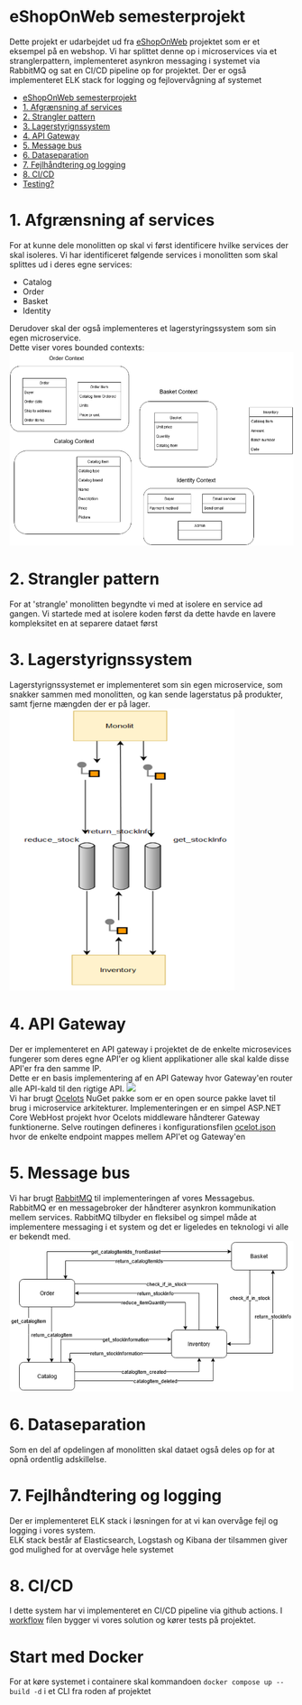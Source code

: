 eShopOnWeb semesterprojekt
==========================
Dette projekt er udarbejdet ud fra [eShopOnWeb](https://github.com/dotnet-architecture/eShopOnWeb) projektet som er et eksempel på en webshop. Vi har splittet denne op i microservices via et stranglerpattern, implementeret asynkron messaging i systemet via RabbitMQ og sat en CI/CD pipeline op for projektet. Der er også implementeret ELK stack for logging og fejlovervågning af systemet

- [eShopOnWeb semesterprojekt](#eshoponweb-semesterprojekt)
- [1. Afgrænsning af services](#1-afgrænsning-af-services)
- [2. Strangler pattern](#2-strangler-pattern)
- [3. Lagerstyrignssystem](#3-lagerstyrignssystem)
- [4. API Gateway](#4-api-gateway)
- [5. Message bus](#5-message-bus)
- [6. Dataseparation](#6-dataseparation)
- [7. Fejlhåndtering og logging](#7-fejlhåndtering-og-logging)
- [8. CI/CD](#8-cicd)
- [Testing?](#testing)


# 1. Afgrænsning af services
For at kunne dele monolitten op skal vi først identificere hvilke services der skal isoleres. Vi har identificeret følgende services i monolitten som skal splittes ud i deres egne services:
- Catalog
- Order
- Basket
- Identity

Derudover skal der også implementeres et lagerstyringssystem som sin egen microservice. <br>
Dette viser vores bounded contexts: <br>
<img src="Documentation\Bounded contexts.png" width="550"/>

# 2. Strangler pattern
For at 'strangle' monolitten begyndte vi med at isolere en service ad gangen. Vi startede med at isolere koden først da dette havde en lavere kompleksitet en at separere dataet først

# 3. Lagerstyrignssystem
Lagerstyrignssystemet er implementeret som sin egen microservice, som snakker sammen med monolitten, og kan sende lagerstatus på produkter, samt fjerne mængden der er på lager.
<img src="Documentation\inventoryDoku.png" height="500" width="400"/>

# 4. API Gateway
Der er implementeret en API gateway i projektet de de enkelte microsevices fungerer som deres egne API'er og klient applikationer alle skal kalde disse API'er fra den samme IP. <br>
Dette er en basis implementering af en API Gateway hvor Gateway'en router alle API-kald til den rigtige API.
<img src="https://ocelot.readthedocs.io/en/latest/_images/OcelotBasic.jpg" width="550"/><br>
Vi har brugt [Ocelots](https://www.nuget.org/packages/Ocelot) NuGet pakke som er en open source pakke lavet til brug i microservice arkitekturer. Implementeringen er en simpel ASP.NET Core WebHost projekt hvor Ocelots middleware håndterer Gateway funktionerne. Selve routingen defineres i konfigurationsfilen [ocelot.json](eShopOnWebStrangler\APIGateway\APIGateway\ocelot.json) hvor de enkelte endpoint mappes mellem API'et og Gateway'en

# 5. Message bus
Vi har brugt [RabbitMQ](https://www.nuget.org/packages/rabbitmq.client/) til implementeringen af vores Messagebus. RabbitMQ er en messagebroker der håndterer asynkron kommunikation mellem services. RabbitMQ tilbyder en fleksibel og simpel måde at implementere messaging i et system og det er ligeledes en teknologi vi alle er bekendt med. <br>
![](<Documentation\Message channels.png>)

# 6. Dataseparation
Som en del af opdelingen af monolitten skal dataet også deles op for at opnå ordentlig adskillelse.

# 7. Fejlhåndtering og logging
Der er implementeret ELK stack i løsningen for at vi kan overvåge fejl og logging i vores system. <br>
ELK stack består af Elasticsearch, Logstash og Kibana der tilsammen giver god mulighed for at overvåge hele systemet

# 8. CI/CD
I dette system har vi implementeret en CI/CD pipeline via github actions. I [workflow](.github\workflows\dotnetcore.yml) filen bygger vi vores solution og kører tests på projektet. 

# Start med Docker
For at køre systemet i containere skal kommandoen ``docker compose up --build -d`` i et CLI fra roden af projektet

